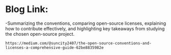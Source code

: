 # Blog Link: 
-Summarizing the conventions, comparing open-source licenses, explaining how to contribute effectively, and highlighting key takeaways from studying the chosen open-source project.
```
https://medium.com/@suncity2407/the-open-source-conventions-and-licenses-a-comprehensive-guide-62be8835982e
```
